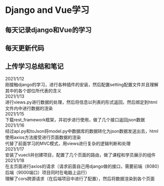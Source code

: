 # Django and Vue学习
## 每天记录django和Vue的学习  
## 每天更新代码  
## 上传学习总结和笔记  
2021/1/12  
刚接触django的学习，进行各种插件的安装，然后配置setting配置文件并且理解其中的各个部位所代表的含义  
2021/1/13  
进行views.py进行数据的处理，然后将信息以列表的形式返回，然后绑定到html文件内中进行数据的渲染  
2021/1/15  
下载rest_framework框架，并初步进行使用，做了几个接口返回json数据  
2021/1/16  
经过api.py和toJson将model.py中数据库的数据转化为json数据发送出去，html使用axios方法接受进行页面数据的渲染  
代替了前面学习的MVC模式，用views进行复杂的逻辑判断和处理  
2021/1/17  
安装了vuecli并创建项目，配置了几个页面的路由，做了课程和学员展示的组件  
2021/1/18  
在主页面进行axios的请求（请求前面自己用django做的接口，需要前端（8080）后端（9000端口）项目同时在电脑上运行）  
理解了cors跨源请求（在后端项目中进行了配置），然后将数据渲染到各个页面  
